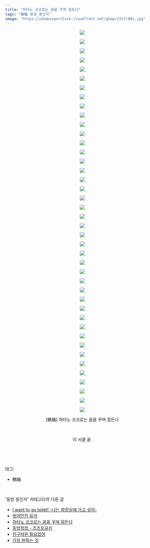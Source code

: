 ```yaml
---
title: "하타노 코코로는 꿈을 꾸며 잠든다"
tags: "鵺箱 동방_동인지"
image: "https://d2wmzxqert2xsk.cloudfront.net/ghap/2317/001.jpg"
---
```

<div class="article">
<p style="text-align: center; clear: none; float: none;"><img src="{{ site.imgserver11 }}/ghap/2317/001.jpg"/></p>
<p style="text-align: center; clear: none; float: none;"><img src="{{ site.imgserver11 }}/ghap/2317/002.jpg"/></p>
<p style="text-align: center; clear: none; float: none;"><img src="{{ site.imgserver11 }}/ghap/2317/003.jpg"/></p>
<p style="text-align: center; clear: none; float: none;"><img src="{{ site.imgserver11 }}/ghap/2317/004.jpg"/></p>
<p style="text-align: center; clear: none; float: none;"><img src="{{ site.imgserver11 }}/ghap/2317/005.jpg"/></p>
<p style="text-align: center; clear: none; float: none;"><img src="{{ site.imgserver11 }}/ghap/2317/006.jpg"/></p>
<p style="text-align: center; clear: none; float: none;"><img src="{{ site.imgserver11 }}/ghap/2317/007.jpg"/></p>
<p style="text-align: center; clear: none; float: none;"><img src="{{ site.imgserver11 }}/ghap/2317/008.jpg"/></p>
<p style="text-align: center; clear: none; float: none;"><img src="{{ site.imgserver11 }}/ghap/2317/009.jpg"/></p>
<p style="text-align: center; clear: none; float: none;"><img src="{{ site.imgserver11 }}/ghap/2317/010.jpg"/></p>
<p style="text-align: center; clear: none; float: none;"><img src="{{ site.imgserver11 }}/ghap/2317/011.jpg"/></p>
<p style="text-align: center; clear: none; float: none;"><img src="{{ site.imgserver11 }}/ghap/2317/012.jpg"/></p>
<p style="text-align: center; clear: none; float: none;"><img src="{{ site.imgserver11 }}/ghap/2317/013.jpg"/></p>
<p style="text-align: center; clear: none; float: none;"><img src="{{ site.imgserver11 }}/ghap/2317/014.jpg"/></p>
<p style="text-align: center; clear: none; float: none;"><img src="{{ site.imgserver11 }}/ghap/2317/015.jpg"/></p>
<p style="text-align: center; clear: none; float: none;"><img src="{{ site.imgserver11 }}/ghap/2317/016.jpg"/></p>
<p style="text-align: center; clear: none; float: none;"><img src="{{ site.imgserver11 }}/ghap/2317/017.jpg"/></p>
<p style="text-align: center; clear: none; float: none;"><img src="{{ site.imgserver11 }}/ghap/2317/018.jpg"/></p>
<p style="text-align: center; clear: none; float: none;"><img src="{{ site.imgserver11 }}/ghap/2317/019.jpg"/></p>
<p style="text-align: center; clear: none; float: none;"><img src="{{ site.imgserver11 }}/ghap/2317/020.jpg"/></p>
<p style="text-align: center; clear: none; float: none;"><img src="{{ site.imgserver11 }}/ghap/2317/021.jpg"/></p>
<p style="text-align: center; clear: none; float: none;"><img src="{{ site.imgserver11 }}/ghap/2317/022.jpg"/></p>
<p style="text-align: center; clear: none; float: none;"><img src="{{ site.imgserver11 }}/ghap/2317/023.jpg"/></p>
<p style="text-align: center; clear: none; float: none;"><img src="{{ site.imgserver11 }}/ghap/2317/024.jpg"/></p>
<p style="text-align: center; clear: none; float: none;"><img src="{{ site.imgserver11 }}/ghap/2317/025.jpg"/></p>
<p style="text-align: center; clear: none; float: none;"><img src="{{ site.imgserver11 }}/ghap/2317/026.jpg"/></p>
<p style="text-align: center; clear: none; float: none;"><img src="{{ site.imgserver11 }}/ghap/2317/027.jpg"/></p>
<p style="text-align: center; clear: none; float: none;"><img src="{{ site.imgserver11 }}/ghap/2317/028.jpg"/></p>
<p style="text-align: center; clear: none; float: none;"><img src="{{ site.imgserver11 }}/ghap/2317/029.jpg"/></p>
<p style="text-align: center; clear: none; float: none;"><img src="{{ site.imgserver11 }}/ghap/2317/030.jpg"/></p>
<p style="text-align: center; clear: none; float: none;"><img src="{{ site.imgserver11 }}/ghap/2317/031.jpg"/></p>
<p style="text-align: center; clear: none; float: none;"><img src="{{ site.imgserver11 }}/ghap/2317/032.jpg"/></p>
<p style="text-align: center; clear: none; float: none;"><img src="{{ site.imgserver11 }}/ghap/2317/033.jpg"/></p>
<p style="text-align: center; clear: none; float: none;"><img src="{{ site.imgserver11 }}/ghap/2317/034.jpg"/></p>
<p style="text-align: center; clear: none; float: none;"><img src="{{ site.imgserver11 }}/ghap/2317/035.jpg"/></p>
<p style="text-align: center; clear: none; float: none;"><img src="{{ site.imgserver11 }}/ghap/2317/036.jpg"/></p>
<p style="text-align: center; clear: none; float: none;"><img src="{{ site.imgserver11 }}/ghap/2317/037.jpg"/></p>
<p style="text-align: center; clear: none; float: none;"><img src="{{ site.imgserver11 }}/ghap/2317/038.jpg"/></p>
<p style="text-align: center; clear: none; float: none;"><img src="{{ site.imgserver11 }}/ghap/2317/039.jpg"/></p>
<p style="text-align: center; clear: none; float: none;"><img src="{{ site.imgserver11 }}/ghap/2317/040.jpg"/></p>
<p style="text-align: center; clear: none; float: none;"><img src="{{ site.imgserver11 }}/ghap/2317/041.jpg"/></p>
<p style="text-align: center; clear: none; float: none;"><img src="{{ site.imgserver11 }}/ghap/2317/042.jpg"/></p>
<p style="text-align: center; clear: none; float: none;">[鵺箱] 하타노 코코로는 꿈을 꾸며 잠든다</p>
<p style="text-align: center; clear: none; float: none;"><br/></p>
<p style="text-align: center; clear: none; float: none;">이 서클 끝.</p>
<p><br/></p>
</div><br/>
<div class="tagTrail">
<p>태그: </p>
<ul>
<li>鵺箱</li>
</ul>
</div><br/>
<div class="another">
<p>'동방 동인지' 카테고리의 다른 글</p>
<ul>
<li><a href="/ghap_2321">I want to go toilet! -나는 화장실에 가고 싶어-</a></li>
<li><a href="/ghap_2320">벗어던진 유카</a></li>
<li><a href="/ghap_2317">하타노 코코로는 꿈을 꾸며 잠든다</a></li>
<li><a href="/ghap_2315">동방청첩 - 츠츠토유키</a></li>
<li><a href="/ghap_2313">친구따윈 필요없어</a></li>
<li><a href="/ghap_2312">가장 원하는 것</a></li>
</ul>
</div><br/>
<div class="cb_module cb_fluid">
<div class="cb_wrt cb_profile">
</div><!-- commentList close -->
</div><br/>
